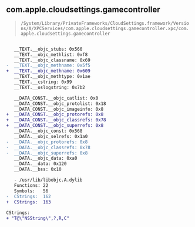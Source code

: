 ## com.apple.cloudsettings.gamecontroller

> `/System/Library/PrivateFrameworks/CloudSettings.framework/Versions/A/XPCServices/com.apple.cloudsettings.gamecontroller.xpc/com.apple.cloudsettings.gamecontroller`

```diff

   __TEXT.__objc_stubs: 0x560
   __TEXT.__objc_methlist: 0xf8
   __TEXT.__objc_classname: 0x69
-  __TEXT.__objc_methname: 0x5f5
+  __TEXT.__objc_methname: 0x609
   __TEXT.__objc_methtype: 0x1ae
   __TEXT.__cstring: 0x99
   __TEXT.__oslogstring: 0x7b2

   __DATA_CONST.__objc_catlist: 0x0
   __DATA_CONST.__objc_protolist: 0x18
   __DATA_CONST.__objc_imageinfo: 0x8
+  __DATA_CONST.__objc_protorefs: 0x8
+  __DATA_CONST.__objc_classrefs: 0x78
+  __DATA_CONST.__objc_superrefs: 0x8
   __DATA.__objc_const: 0x568
   __DATA.__objc_selrefs: 0x1a0
-  __DATA.__objc_protorefs: 0x8
-  __DATA.__objc_classrefs: 0x78
-  __DATA.__objc_superrefs: 0x8
   __DATA.__objc_data: 0xa0
   __DATA.__data: 0x120
   __DATA.__bss: 0x10

   - /usr/lib/libobjc.A.dylib
   Functions: 22
   Symbols:   56
-  CStrings:  162
+  CStrings:  163
 
CStrings:
+ "T@\"NSString\",?,R,C"

```
